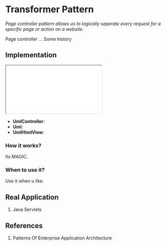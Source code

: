 # Transformer Pattern

*Page controller pattern allows us to logically seperate every request for a specific page or action on a website.*

Page controller ... Some history

## Implementation 

<iframe src="uml/pageController"></iframe>

* **UmlController**:
* **Uml**:
* **UmlHtmlView**:

### How it works?

Its MAGIC.

### When to use it?

Use it when u like.

## Real Application

1. Java Servlets 

## References

1. Patterns Of Enterprise Application Architecture

